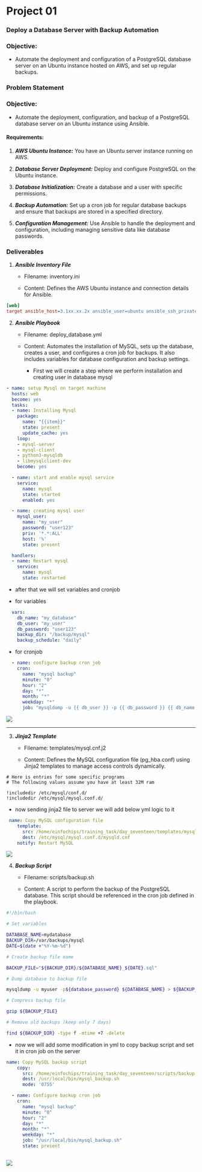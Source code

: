 # Project 01

### Deploy a Database Server with Backup Automation

### Objective: 
+ Automate the deployment and configuration of a PostgreSQL database server on an Ubuntu instance hosted on AWS, and set up regular backups.

### Problem Statement

### Objective: 

+ Automate the deployment, configuration, and backup of a PostgreSQL database server on an Ubuntu instance using Ansible.

#### Requirements:

1. ***AWS Ubuntu Instance:*** You have an Ubuntu server instance running on AWS.

2. ***Database Server Deployment:*** Deploy and configure PostgreSQL on the Ubuntu instance.

3. ***Database Initialization:*** Create a database and a user with specific permissions.

4. ***Backup Automation:*** Set up a cron job for regular database backups and ensure that backups are stored in a specified directory.

5. ***Configuration Management:*** Use Ansible to handle the deployment and configuration, including managing sensitive data like database passwords.

### Deliverables

1. ***Ansible Inventory File***
    
    + Filename: inventory.ini
    
    + Content: Defines the AWS Ubuntu instance and connection details for Ansible.

```ini
[web]
target ansible_host=3.1xx.xx.2x ansible_user=ubuntu ansible_ssh_private_key_file=/home/einfochips/.ssh/ansible-worker.pem
```

2. ***Ansible Playbook***
    
    + Filename: deploy_database.yml
    
    + Content: Automates the installation of MySQL, sets up the database, creates a user, and configures a cron job for backups. It also includes variables for database configuration and backup settings.

        + First we will create a step where we perform installation and creating user in database mysql

```yml
- name: setup Mysql on target machine
  hosts: web
  become: yes
  tasks:
  - name: Installing Mysql
    package:
      name: "{{item}}"
      state: present
      update_cache: yes
    loop:
    - mysql-server
    - mysql-client
    - python3-mysqldb
    - libmysqlclient-dev
    become: yes

  - name: start and enable mysql service
    service:
      name: mysql
      state: started
      enabled: yes

  - name: creating mysql user
    mysql_user:
      name: "my_user"
      password: "user123"
      priv: '*.*:ALL'
      host: '%'
      state: present

  handlers:
  - name: Restart mysql
    service:
      name: mysql
      state: restarted
```

+  after that we will set variables and cronjob

+ for variables

```yml
  vars:
    db_name: "my_database"
    db_user: "my_user"
    db_password: "user123"
    backup_dir: "/backup/mysql"
    backup_schedule: "daily"
```

+ for cronjob

```yml
  - name: configure backup cron job
    cron:
      name: "mysql backup"
      minute: "0"
      hour: "2"
      day: "*"
      month: "*"
      weekday: "*"
      job: "mysqldump -u {{ db_user }} -p {{ db_password }} {{ db_name }} > {{ backup_dir }}/{{ db_name }}_{{ backup_schedule }}.sql"
```


<img src="playbook_run.png">

<hr>

3. ***Jinja2 Template***
    
    + Filename: templates/mysql.cnf.j2
    
    + Content: Defines the MySQL configuration file (pg_hba.conf) using Jinja2 templates to manage access controls dynamically.

```jinja
# Here is entries for some specific programs
# The following values assume you have at least 32M ram

!includedir /etc/mysql/conf.d/
!includedir /etc/mysql/mysql.conf.d/
```

+ now sending jinja2 file to server we will add below yml logic to it

```yml
 name: Copy MySQL configuration file
    template:
      src: /home/einfochips/training_task/day_seventeen/templates/mysql.cnf.j2
      dest: /etc/mysql/mysql.conf.d/mysqld.cnf
    notify: Restart MySQL
```


<img src="after_jijna2.png">




4. ***Backup Script***
    
    + Filename: scripts/backup.sh
    
    + Content: A script to perform the backup of the PostgreSQL database. This script should be referenced in the cron job defined in the playbook.

```bash
#!/bin/bash

# Set variables

DATABASE_NAME=mydatabase
BACKUP_DIR=/var/backups/mysql
DATE=$(date +"%Y-%m-%d")

# Create backup file name

BACKUP_FILE="${BACKUP_DIR}/${DATABASE_NAME}_${DATE}.sql"

# Dump database to backup file

mysqldump -u myuser -p${database_password} ${DATABASE_NAME} > ${BACKUP_FILE}

# Compress backup file

gzip ${BACKUP_FILE}

# Remove old backups (keep only 7 days)

find ${BACKUP_DIR} -type f -mtime +7 -delete
```


+ now we will add some modification in yml to copy backup script and set it in cron job on the server

```yml
name: Copy MySQL backup script
    copy:
      src: /home/einfochips/training_task/day_seventeen/scripts/backup.sh
      dest: /usr/local/bin/mysql_backup.sh
      mode: '0755'

  - name: Configure backup cron job
    cron:
      name: "mysql backup"
      minute: "0"
      hour: "2"
      day: "*"
      month: "*"
      weekday: "*"
      job: "/usr/local/bin/mysql_backup.sh"
      state: present

```

##

<img src="after_backup.png">
